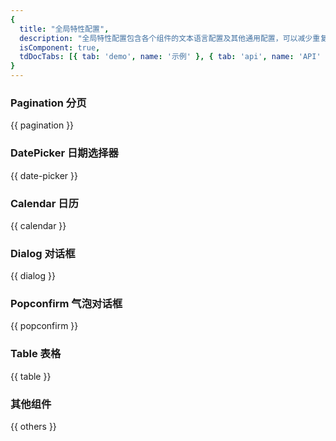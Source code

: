 ```yaml
---
{
  title: "全局特性配置",
  description: "全局特性配置包含各个组件的文本语言配置及其他通用配置，可以减少重复的通用配置。",
  isComponent: true,
  tdDocTabs: [{ tab: 'demo', name: '示例' }, { tab: 'api', name: 'API' }],
}
---
```


### Pagination 分页

{{ pagination }}

### DatePicker 日期选择器

{{ date-picker }}

### Calendar 日历

{{ calendar }}

### Dialog 对话框

{{ dialog }}

### Popconfirm 气泡对话框

{{ popconfirm }}

### Table 表格

{{ table }}

### 其他组件

{{ others }}
